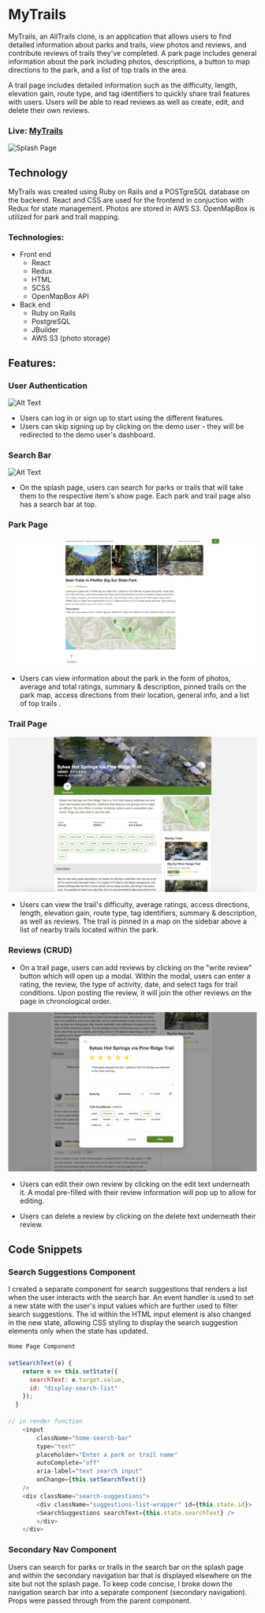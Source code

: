 # MyTrails

MyTrails, an AllTrails clone, is an application that allows users to find detailed information about parks and trails, view photos and reviews, and contribute reviews of trails they've completed. A park page includes general information about the park including photos, descriptions, a button to map directions to the park, and a list of top trails in the area.

A trail page includes detailed information such as the difficulty, length, elevation gain, route type, and tag identifiers to quickly share trail features with users. Users will be able to read reviews as well as create, edit, and delete their own reviews.

### Live: [MyTrails](https://mytrails-app.herokuapp.com/)

![Splash Page](./images/mytrails_splash.png?raw=true)

## Technology 
MyTrails was created using Ruby on Rails and a POSTgreSQL database on the backend. React and CSS are used for the frontend in conjuction with Redux for state management. Photos are stored in AWS S3. OpenMapBox is utilized for park and trail mapping. 

### Technologies: 
- Front end
  - React
  - Redux 
  - HTML
  - SCSS
  - OpenMapBox API
- Back end
  - Ruby on Rails 
  - PostgreSQL
  - JBuilder
  - AWS S3 (photo storage)

 
## Features: 

### User Authentication

![Alt Text](./images/user_auth.png?raw=true)

* Users can log in or sign up to start using the different features.
* Users can skip signing up by clicking on the demo user - they will be redirected to the demo user's dashboard.

### Search Bar

![Alt Text](./images/search_bar.png?raw=true)

* On the splash page, users can search for parks or trails that will take them to the respective item's show page. Each park and trail page also has a search bar at top.

### Park Page

![Alt Text](./images/park.png?raw=true)

* Users can view information about the park in the form of photos, average and total ratings, summary & description, pinned trails on the park map, access directions from their location, general info, and a list of top trails . 

### Trail Page 

![Alt Text](./images/trail.png?raw=true)

* Users can view the trail's difficulty, average ratings, access directions, length, elevation gain, route type, tag identifiers, summary & description, as well as reviews. The trail is pinned in a map on the sidebar above a list of nearby trails located within the park. 

### Reviews (CRUD)

* On a trail page, users can add reviews by clicking on the "write review" button which will open up a modal. Within the modal, users can enter a rating, the review, the type of activity, date, and select tags for trail conditions. Upon posting the review, it will join the other reviews on the page in chronological order.

![Alt Text](./images/review.png?raw=true)

* Users can edit their own review by clicking on the edit text underneath it. A modal pre-filled with their review information will pop up to allow for editing.

* Users can delete a review by clicking on the delete text underneath their review.

## Code Snippets

### Search Suggestions Component

I created a separate component for search suggestions that renders a list when the user interacts with the search bar. An event handler is used to set a new state with the user's input values which are further used to filter search suggestions. The id within the HTML input element is also changed in the new state, allowing CSS styling to display the search suggestion elements only when the state has updated.

```js
Home Page Component

setSearchText(e) {
    return e => this.setState({
      searchText: e.target.value,
      id: "display-search-list"
    });
  }

// in render function
    <input
        className="home-search-bar"
        type="text"
        placeholder="Enter a park or trail name"
        autoComplete="off"
        aria-label="text search input"
        onChange={this.setSearchText()}
    />
    <div className="search-suggestions">
        <div className="suggestions-list-wrapper" id={this.state.id}>
        <SearchSuggestions searchText={this.state.searchText} />
        </div>
    </div>
```

### Secondary Nav Component

Users can search for parks or trails in the search bar on the splash page and within the secondary navigation bar that is displayed elsewhere on the site but not the splash page. To keep code concise, I broke down the navigation search bar into a separate component (secondary navigation). Props were passed through from the parent component.

